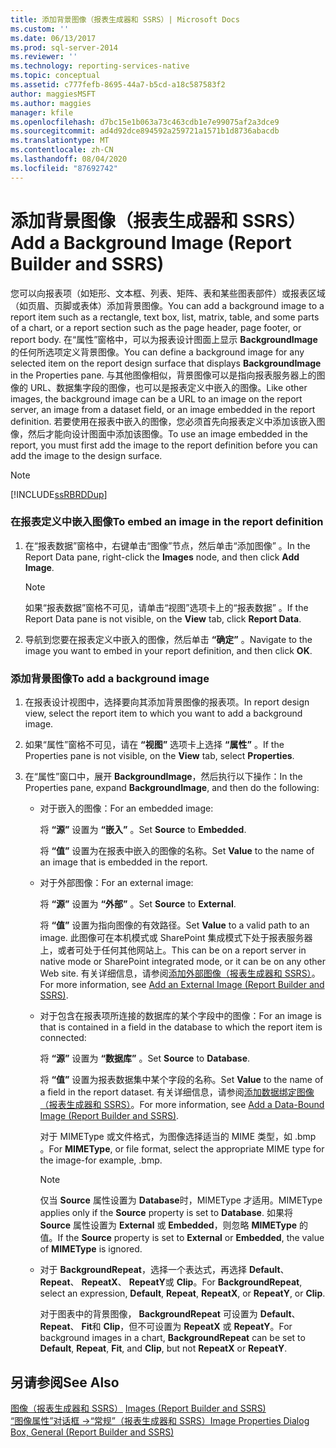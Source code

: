 ```yaml
---
title: 添加背景图像（报表生成器和 SSRS）| Microsoft Docs
ms.custom: ''
ms.date: 06/13/2017
ms.prod: sql-server-2014
ms.reviewer: ''
ms.technology: reporting-services-native
ms.topic: conceptual
ms.assetid: c777fefb-8695-44a7-b5cd-a18c587583f2
author: maggiesMSFT
ms.author: maggies
manager: kfile
ms.openlocfilehash: d7bc15e1b063a73c463cdb1e7e99075af2a3dce9
ms.sourcegitcommit: ad4d92dce894592a259721a1571b1d8736abacdb
ms.translationtype: MT
ms.contentlocale: zh-CN
ms.lasthandoff: 08/04/2020
ms.locfileid: "87692742"
---
```

# <a name="add-a-background-image-report-builder-and-ssrs"></a><span data-ttu-id="3137f-102">添加背景图像（报表生成器和 SSRS）</span><span class="sxs-lookup"><span data-stu-id="3137f-102">Add a Background Image (Report Builder and SSRS)</span></span>
  <span data-ttu-id="3137f-103">您可以向报表项（如矩形、文本框、列表、矩阵、表和某些图表部件）或报表区域（如页眉、页脚或表体）添加背景图像。</span><span class="sxs-lookup"><span data-stu-id="3137f-103">You can add a background image to a report item such as a rectangle, text box, list, matrix, table, and some parts of a chart, or a report section such as the page header, page footer, or report body.</span></span> <span data-ttu-id="3137f-104">在“属性”窗格中，可以为报表设计图面上显示 **BackgroundImage** 的任何所选项定义背景图像。</span><span class="sxs-lookup"><span data-stu-id="3137f-104">You can define a background image for any selected item on the report design surface that displays **BackgroundImage** in the Properties pane.</span></span> <span data-ttu-id="3137f-105">与其他图像相似，背景图像可以是指向报表服务器上的图像的 URL、数据集字段的图像，也可以是报表定义中嵌入的图像。</span><span class="sxs-lookup"><span data-stu-id="3137f-105">Like other images, the background image can be a URL to an image on the report server, an image from a dataset field, or an image embedded in the report definition.</span></span> <span data-ttu-id="3137f-106">若要使用在报表中嵌入的图像，您必须首先向报表定义中添加该嵌入图像，然后才能向设计图面中添加该图像。</span><span class="sxs-lookup"><span data-stu-id="3137f-106">To use an image embedded in the report, you must first add the image to the report definition before you can add the image to the design surface.</span></span>  
  
> [!NOTE]  
>  [!INCLUDE[ssRBRDDup](../../includes/ssrbrddup-md.md)]  
  
### <a name="to-embed-an-image-in-the-report-definition"></a><span data-ttu-id="3137f-107">在报表定义中嵌入图像</span><span class="sxs-lookup"><span data-stu-id="3137f-107">To embed an image in the report definition</span></span>  
  
1.  <span data-ttu-id="3137f-108">在“报表数据”窗格中，右键单击“图像”节点，然后单击“添加图像”   。</span><span class="sxs-lookup"><span data-stu-id="3137f-108">In the Report Data pane, right-click the **Images** node, and then click **Add Image**.</span></span>  
  
    > [!NOTE]  
    >  <span data-ttu-id="3137f-109">如果“报表数据”窗格不可见，请单击“视图”选项卡上的“报表数据”   。</span><span class="sxs-lookup"><span data-stu-id="3137f-109">If the Report Data pane is not visible, on the **View** tab, click **Report Data**.</span></span>  
  
2.  <span data-ttu-id="3137f-110">导航到您要在报表定义中嵌入的图像，然后单击 **“确定”** 。</span><span class="sxs-lookup"><span data-stu-id="3137f-110">Navigate to the image you want to embed in your report definition, and then click **OK**.</span></span>  
  
### <a name="to-add-a-background-image"></a><span data-ttu-id="3137f-111">添加背景图像</span><span class="sxs-lookup"><span data-stu-id="3137f-111">To add a background image</span></span>  
  
1.  <span data-ttu-id="3137f-112">在报表设计视图中，选择要向其添加背景图像的报表项。</span><span class="sxs-lookup"><span data-stu-id="3137f-112">In report design view, select the report item to which you want to add a background image.</span></span>  
  
2.  <span data-ttu-id="3137f-113">如果“属性”窗格不可见，请在 **“视图”** 选项卡上选择 **“属性”** 。</span><span class="sxs-lookup"><span data-stu-id="3137f-113">If the Properties pane is not visible, on the **View** tab, select **Properties**.</span></span>  
  
3.  <span data-ttu-id="3137f-114">在“属性”窗口中，展开 **BackgroundImage**，然后执行以下操作：</span><span class="sxs-lookup"><span data-stu-id="3137f-114">In the Properties pane, expand **BackgroundImage**, and then do the following:</span></span>  
  
    -   <span data-ttu-id="3137f-115">对于嵌入的图像：</span><span class="sxs-lookup"><span data-stu-id="3137f-115">For an embedded image:</span></span>  
  
         <span data-ttu-id="3137f-116">将 **“源”** 设置为 **“嵌入”** 。</span><span class="sxs-lookup"><span data-stu-id="3137f-116">Set **Source** to **Embedded**.</span></span>  
  
         <span data-ttu-id="3137f-117">将 **“值”** 设置为在报表中嵌入的图像的名称。</span><span class="sxs-lookup"><span data-stu-id="3137f-117">Set **Value** to the name of an image that is embedded in the report.</span></span>  
  
    -   <span data-ttu-id="3137f-118">对于外部图像：</span><span class="sxs-lookup"><span data-stu-id="3137f-118">For an external image:</span></span>  
  
         <span data-ttu-id="3137f-119">将 **“源”** 设置为 **“外部”** 。</span><span class="sxs-lookup"><span data-stu-id="3137f-119">Set **Source** to **External**.</span></span>  
  
         <span data-ttu-id="3137f-120">将 **“值”** 设置为指向图像的有效路径。</span><span class="sxs-lookup"><span data-stu-id="3137f-120">Set **Value** to a valid path to an image.</span></span> <span data-ttu-id="3137f-121">此图像可在本机模式或 SharePoint 集成模式下处于报表服务器上，或者可处于任何其他网站上。</span><span class="sxs-lookup"><span data-stu-id="3137f-121">This can be on a report server in native mode or SharePoint integrated mode, or it can be on any other Web site.</span></span> <span data-ttu-id="3137f-122">有关详细信息，请参阅[添加外部图像（报表生成器和 SSRS）](add-an-external-image-report-builder-and-ssrs.md)。</span><span class="sxs-lookup"><span data-stu-id="3137f-122">For more information, see [Add an External Image &#40;Report Builder and SSRS&#41;](add-an-external-image-report-builder-and-ssrs.md).</span></span>  
  
    -   <span data-ttu-id="3137f-123">对于包含在报表项所连接的数据库的某个字段中的图像：</span><span class="sxs-lookup"><span data-stu-id="3137f-123">For an image is that is contained in a field in the database to which the report item is connected:</span></span>  
  
         <span data-ttu-id="3137f-124">将 **“源”** 设置为 **“数据库”** 。</span><span class="sxs-lookup"><span data-stu-id="3137f-124">Set **Source** to **Database**.</span></span>  
  
         <span data-ttu-id="3137f-125">将 **“值”** 设置为报表数据集中某个字段的名称。</span><span class="sxs-lookup"><span data-stu-id="3137f-125">Set **Value** to the name of a field in the report dataset.</span></span> <span data-ttu-id="3137f-126">有关详细信息，请参阅[添加数据绑定图像（报表生成器和 SSRS）](add-a-data-bound-image-report-builder-and-ssrs.md)。</span><span class="sxs-lookup"><span data-stu-id="3137f-126">For more information, see [Add a Data-Bound Image &#40;Report Builder and SSRS&#41;](add-a-data-bound-image-report-builder-and-ssrs.md).</span></span>  
  
         <span data-ttu-id="3137f-127">对于 MIMEType 或文件格式，为图像选择适当的 MIME 类型，如 .bmp  。</span><span class="sxs-lookup"><span data-stu-id="3137f-127">For **MIMEType**, or file format, select the appropriate MIME type for the image-for example, .bmp.</span></span>  
  
        > [!NOTE]  
        >  <span data-ttu-id="3137f-128">仅当 **Source** 属性设置为 **Database**时，MIMEType 才适用。</span><span class="sxs-lookup"><span data-stu-id="3137f-128">MIMEType applies only if the **Source** property is set to **Database**.</span></span> <span data-ttu-id="3137f-129">如果将 **Source** 属性设置为 **External** 或 **Embedded**，则忽略 **MIMEType** 的值。</span><span class="sxs-lookup"><span data-stu-id="3137f-129">If the **Source** property is set to **External** or **Embedded**, the value of **MIMEType** is ignored.</span></span>  
  
    -   <span data-ttu-id="3137f-130">对于 **BackgroundRepeat**，选择一个表达式，再选择 **Default**、 **Repeat**、 **RepeatX**、 **RepeatY**或 **Clip**。</span><span class="sxs-lookup"><span data-stu-id="3137f-130">For **BackgroundRepeat**, select an expression, **Default**, **Repeat**, **RepeatX**, or **RepeatY**, or **Clip**.</span></span>  
  
         <span data-ttu-id="3137f-131">对于图表中的背景图像， **BackgroundRepeat** 可设置为 **Default**、 **Repeat**、 **Fit**和 **Clip**，但不可设置为 **RepeatX** 或 **RepeatY**。</span><span class="sxs-lookup"><span data-stu-id="3137f-131">For background images in a chart, **BackgroundRepeat** can be set to **Default**, **Repeat**, **Fit**, and **Clip**, but not **RepeatX** or **RepeatY**.</span></span>  
  
## <a name="see-also"></a><span data-ttu-id="3137f-132">另请参阅</span><span class="sxs-lookup"><span data-stu-id="3137f-132">See Also</span></span>  
 <span data-ttu-id="3137f-133">[图像（报表生成器和 SSRS）](images-report-builder-and-ssrs.md) </span><span class="sxs-lookup"><span data-stu-id="3137f-133">[Images &#40;Report Builder and SSRS&#41;](images-report-builder-and-ssrs.md) </span></span>  
 [<span data-ttu-id="3137f-134">“图像属性”对话框 ->“常规”（报表生成器和 SSRS）</span><span class="sxs-lookup"><span data-stu-id="3137f-134">Image Properties Dialog Box, General &#40;Report Builder and SSRS&#41;</span></span>](../image-properties-dialog-box-general-report-builder-and-ssrs.md)  
  
  
